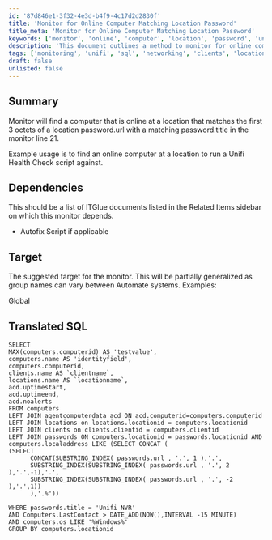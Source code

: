 ```yaml
---
id: '87d846e1-3f32-4e3d-b4f9-4c17d2d2830f'
title: 'Monitor for Online Computer Matching Location Password'
title_meta: 'Monitor for Online Computer Matching Location Password'
keywords: ['monitor', 'online', 'computer', 'location', 'password', 'unifi', 'health', 'check']
description: 'This document outlines a method to monitor for online computers that match specific location passwords, allowing for targeted operations such as running health checks on Unifi systems. It includes SQL queries for data retrieval and dependencies on ITGlue documents.'
tags: ['monitoring', 'unifi', 'sql', 'networking', 'clients', 'locations', 'uptime']
draft: false
unlisted: false
---
```

## Summary

Monitor will find a computer that is online at a location that matches the first 3 octets of a location password.url with a matching password.title in the monitor line 21.

Example usage is to find an online computer at a location to run a Unifi Health Check script against.

## Dependencies

This should be a list of ITGlue documents listed in the Related Items sidebar on which this monitor depends.

- Autofix Script if applicable

## Target

The suggested target for the monitor. This will be partially generalized as group names can vary between Automate systems. Examples:

Global

## Translated SQL

```
SELECT 
MAX(computers.computerid) AS 'testvalue',
computers.name AS 'identityfield',
computers.computerid,
clients.name AS `clientname`,
locations.name AS `locationname`,
acd.uptimestart,
acd.uptimeend,
acd.noalerts
FROM computers
LEFT JOIN agentcomputerdata acd ON acd.computerid=computers.computerid
LEFT JOIN locations on locations.locationid = computers.locationid
LEFT JOIN clients on clients.clientid = computers.clientid
LEFT JOIN passwords ON computers.locationid = passwords.locationid AND computers.localaddress LIKE (SELECT CONCAT (
(SELECT 
      CONCAT(SUBSTRING_INDEX( passwords.url , '.', 1 ),'.',
      SUBSTRING_INDEX(SUBSTRING_INDEX( passwords.url , '.', 2 ),'.',-1),'.',
      SUBSTRING_INDEX(SUBSTRING_INDEX( passwords.url , '.', -2 ),'.',1))
      ),'.%'))

WHERE passwords.title = 'Unifi NVR'
AND Computers.LastContact > DATE_ADD(NOW(),INTERVAL -15 MINUTE)
AND computers.os LIKE '%Windows%'
GROUP BY computers.locationid
```






